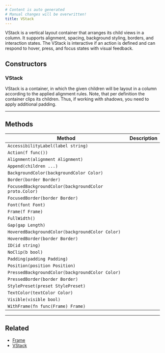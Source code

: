 ```yaml
---
# Content is auto generated
# Manual changes will be overwritten!
title: VStack
---
```

VStack is a vertical layout container that arranges its child views in a column. It supports alignment, spacing, background styling, borders, and interaction states. The VStack is interactive if an action is defined and can respond to hover, press,
and focus states with visual feedback.

## Constructors
### VStack
VStack is a container, in which the given children will be layout in a column according to the applied
alignment rules. Note, that per definition the container clips its children. Thus, if working with shadows,
you need to apply additional padding.

---
## Methods
| Method | Description |
|--------| ------------|
| `AccessibilityLabel(label string)` |  |
| `Action(f func())` |  |
| `Alignment(alignment Alignment)` |  |
| `Append(children ...)` |  |
| `BackgroundColor(backgroundColor Color)` |  |
| `Border(border Border)` |  |
| `FocusedBackgroundColor(backgroundColor proto.Color)` |  |
| `FocusedBorder(border Border)` |  |
| `Font(font Font)` |  |
| `Frame(f Frame)` |  |
| `FullWidth()` |  |
| `Gap(gap Length)` |  |
| `HoveredBackgroundColor(backgroundColor Color)` |  |
| `HoveredBorder(border Border)` |  |
| `ID(id string)` |  |
| `NoClip(b bool)` |  |
| `Padding(padding Padding)` |  |
| `Position(position Position)` |  |
| `PressedBackgroundColor(backgroundColor Color)` |  |
| `PressedBorder(border Border)` |  |
| `StylePreset(preset StylePreset)` |  |
| `TextColor(textColor Color)` |  |
| `Visible(visible bool)` |  |
| `WithFrame(fn func(Frame) Frame)` |  |
---
## Related

- [Frame](../../layout/frame/)
- [VStack](../../layout/vstack/)
